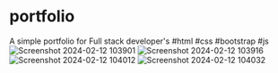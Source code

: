 # portfolio
A simple portfolio for Full stack developer's #html #css #bootstrap #js
![Screenshot 2024-02-12 103901](https://github.com/Akhiljoseph01/portfolio/assets/144786828/8c5e3842-7774-48e9-9426-8e0fc4acfa64)
![Screenshot 2024-02-12 103916](https://github.com/Akhiljoseph01/portfolio/assets/144786828/51f34a0c-fe39-4674-aa3e-155de6057fdf)
![Screenshot 2024-02-12 104012](https://github.com/Akhiljoseph01/portfolio/assets/144786828/163a2c5f-4ed3-4faa-953a-4b9ec01a1cd2)
![Screenshot 2024-02-12 104032](https://github.com/Akhiljoseph01/portfolio/assets/144786828/8a1d67f6-17a3-4b3f-897a-3fe838b1aaca)

